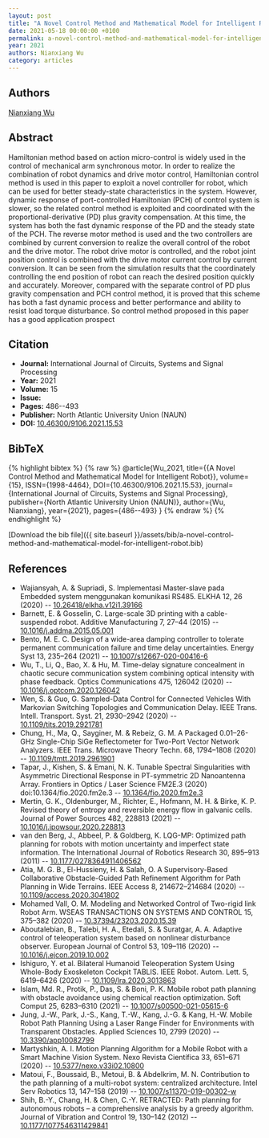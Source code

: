 ```yaml
---
layout: post
title: "A Novel Control Method and Mathematical Model for Intelligent Robot"
date: 2021-05-18 00:00:00 +0100
permalink: a-novel-control-method-and-mathematical-model-for-intelligent-robot
year: 2021
authors: Nianxiang Wu
category: articles
---
```

 
## Authors
[Nianxiang Wu](authors/nianxiang-wu)
 
## Abstract
Hamiltonian method based on action micro-control is widely used in the control of mechanical arm synchronous motor. In order to realize the combination of robot dynamics and drive motor control, Hamiltonian control method is used in this paper to exploit a novel controller for robot, which can be used for better steady-state characteristics in the system. However, dynamic response of port-controlled Hamiltonian (PCH) of control system is slower, so the related control method is exploited and coordinated with the proportional-derivative (PD) plus gravity compensation. At this time, the system has both the fast dynamic response of the PD and the steady state of the PCH. The reverse motor method is used and the two controllers are combined by current conversion to realize the overall control of the robot and the drive motor. The robot drive motor is controlled, and the robot joint position control is combined with the drive motor current control by current conversion. It can be seen from the simulation results that the coordinately controlling the end position of robot can reach the desired position quickly and accurately. Moreover, compared with the separate control of PD plus gravity compensation and PCH control method, it is proved that this scheme has both a fast dynamic process and better performance and ability to resist load torque disturbance. So control method proposed in this paper has a good application prospect
 
## Citation
- **Journal:** International Journal of Circuits, Systems and Signal Processing
- **Year:** 2021
- **Volume:** 15
- **Issue:** 
- **Pages:** 486--493
- **Publisher:** North Atlantic University Union (NAUN)
- **DOI:** [10.46300/9106.2021.15.53](https://doi.org/10.46300/9106.2021.15.53)
 
## BibTeX
{% highlight bibtex %}
{% raw %}
@article{Wu_2021,
  title={{A Novel Control Method and Mathematical Model for Intelligent Robot}},
  volume={15},
  ISSN={1998-4464},
  DOI={10.46300/9106.2021.15.53},
  journal={International Journal of Circuits, Systems and Signal Processing},
  publisher={North Atlantic University Union (NAUN)},
  author={Wu, Nianxiang},
  year={2021},
  pages={486--493}
}
{% endraw %}
{% endhighlight %}
 
[Download the bib file]({{ site.baseurl }}/assets/bib/a-novel-control-method-and-mathematical-model-for-intelligent-robot.bib)
 
## References
- Wajiansyah, A. & Supriadi, S. Implementasi Master-slave pada Embedded system menggunakan komunikasi RS485. ELKHA 12, 26 (2020) -- [10.26418/elkha.v12i1.39166](https://doi.org/10.26418/elkha.v12i1.39166)
- Barnett, E. & Gosselin, C. Large-scale 3D printing with a cable-suspended robot. Additive Manufacturing 7, 27–44 (2015) -- [10.1016/j.addma.2015.05.001](https://doi.org/10.1016/j.addma.2015.05.001)
- Bento, M. E. C. Design of a wide-area damping controller to tolerate permanent communication failure and time delay uncertainties. Energy Syst 13, 235–264 (2021) -- [10.1007/s12667-020-00416-6](https://doi.org/10.1007/s12667-020-00416-6)
- Wu, T., Li, Q., Bao, X. & Hu, M. Time-delay signature concealment in chaotic secure communication system combining optical intensity with phase feedback. Optics Communications 475, 126042 (2020) -- [10.1016/j.optcom.2020.126042](https://doi.org/10.1016/j.optcom.2020.126042)
- Wen, S. & Guo, G. Sampled-Data Control for Connected Vehicles With Markovian Switching Topologies and Communication Delay. IEEE Trans. Intell. Transport. Syst. 21, 2930–2942 (2020) -- [10.1109/tits.2019.2921781](https://doi.org/10.1109/tits.2019.2921781)
- Chung, H., Ma, Q., Sayginer, M. & Rebeiz, G. M. A Packaged 0.01–26-GHz Single-Chip SiGe Reflectometer for Two-Port Vector Network Analyzers. IEEE Trans. Microwave Theory Techn. 68, 1794–1808 (2020) -- [10.1109/tmtt.2019.2961901](https://doi.org/10.1109/tmtt.2019.2961901)
- Tapar, J., Kishen, S. & Emani, N. K. Tunable Spectral Singularities with Asymmetric Directional Response in PT-symmetric 2D Nanoantenna Array. Frontiers in Optics / Laser Science FM2E.3 (2020) doi:10.1364/fio.2020.fm2e.3 -- [10.1364/fio.2020.fm2e.3](https://doi.org/10.1364/fio.2020.fm2e.3)
- Mertin, G. K., Oldenburger, M., Richter, E., Hofmann, M. H. & Birke, K. P. Revised theory of entropy and reversible energy flow in galvanic cells. Journal of Power Sources 482, 228813 (2021) -- [10.1016/j.jpowsour.2020.228813](https://doi.org/10.1016/j.jpowsour.2020.228813)
- van den Berg, J., Abbeel, P. & Goldberg, K. LQG-MP: Optimized path planning for robots with motion uncertainty and imperfect state information. The International Journal of Robotics Research 30, 895–913 (2011) -- [10.1177/0278364911406562](https://doi.org/10.1177/0278364911406562)
- Atia, M. G. B., El-Hussieny, H. & Salah, O. A Supervisory-Based Collaborative Obstacle-Guided Path Refinement Algorithm for Path Planning in Wide Terrains. IEEE Access 8, 214672–214684 (2020) -- [10.1109/access.2020.3041802](https://doi.org/10.1109/access.2020.3041802)
- Mohamed Vall, O. M. Modeling and Networked Control of Two-rigid link Robot Arm. WSEAS TRANSACTIONS ON SYSTEMS AND CONTROL 15, 375–382 (2020) -- [10.37394/23203.2020.15.39](https://doi.org/10.37394/23203.2020.15.39)
- Aboutalebian, B., Talebi, H. A., Etedali, S. & Suratgar, A. A. Adaptive control of teleoperation system based on nonlinear disturbance observer. European Journal of Control 53, 109–116 (2020) -- [10.1016/j.ejcon.2019.10.002](https://doi.org/10.1016/j.ejcon.2019.10.002)
- Ishiguro, Y. et al. Bilateral Humanoid Teleoperation System Using Whole-Body Exoskeleton Cockpit TABLIS. IEEE Robot. Autom. Lett. 5, 6419–6426 (2020) -- [10.1109/lra.2020.3013863](https://doi.org/10.1109/lra.2020.3013863)
- Islam, Md. R., Protik, P., Das, S. & Boni, P. K. Mobile robot path planning with obstacle avoidance using chemical reaction optimization. Soft Comput 25, 6283–6310 (2021) -- [10.1007/s00500-021-05615-6](https://doi.org/10.1007/s00500-021-05615-6)
- Jung, J.-W., Park, J.-S., Kang, T.-W., Kang, J.-G. & Kang, H.-W. Mobile Robot Path Planning Using a Laser Range Finder for Environments with Transparent Obstacles. Applied Sciences 10, 2799 (2020) -- [10.3390/app10082799](https://doi.org/10.3390/app10082799)
- Martyshkin, A. I. Motion Planning Algorithm for a Mobile Robot with a Smart Machine Vision System. Nexo Revista Científica 33, 651–671 (2020) -- [10.5377/nexo.v33i02.10800](https://doi.org/10.5377/nexo.v33i02.10800)
- Matoui, F., Boussaid, B., Metoui, B. & Abdelkrim, M. N. Contribution to the path planning of a multi-robot system: centralized architecture. Intel Serv Robotics 13, 147–158 (2019) -- [10.1007/s11370-019-00302-w](https://doi.org/10.1007/s11370-019-00302-w)
- Shih, B.-Y., Chang, H. & Chen, C.-Y. RETRACTED: Path planning for autonomous robots – a comprehensive analysis by a greedy algorithm. Journal of Vibration and Control 19, 130–142 (2012) -- [10.1177/1077546311429841](https://doi.org/10.1177/1077546311429841)

